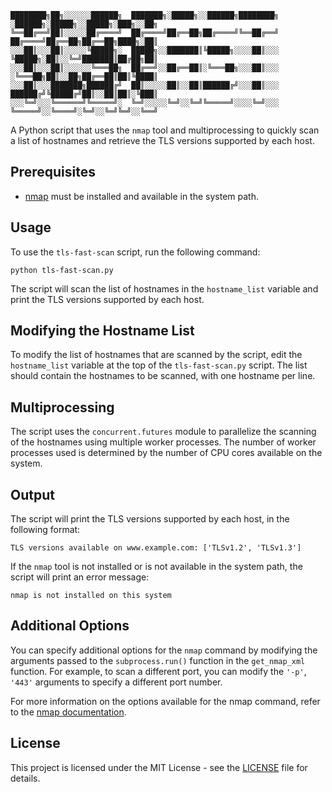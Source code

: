 ```
████████╗██╗░░░░░░██████╗  ███████╗░█████╗░░██████╗████████╗  ░██████╗░█████╗░░█████╗░███╗░░██╗
╚══██╔══╝██║░░░░░██╔════╝  ██╔════╝██╔══██╗██╔════╝╚══██╔══╝  ██╔════╝██╔══██╗██╔══██╗████╗░██║
░░░██║░░░██║░░░░░╚█████╗░  █████╗░░███████║╚█████╗░░░░██║░░░  ╚█████╗░██║░░╚═╝███████║██╔██╗██║
░░░██║░░░██║░░░░░░╚═══██╗  ██╔══╝░░██╔══██║░╚═══██╗░░░██║░░░  ░╚═══██╗██║░░██╗██╔══██║██║╚████║
░░░██║░░░███████╗██████╔╝  ██║░░░░░██║░░██║██████╔╝░░░██║░░░  ██████╔╝╚█████╔╝██║░░██║██║░╚███║
░░░╚═╝░░░╚══════╝╚═════╝░  ╚═╝░░░░░╚═╝░░╚═╝╚═════╝░░░░╚═╝░░░  ╚═════╝░░╚════╝░╚═╝░░╚═╝╚═╝░░╚══╝
```

A Python script that uses the `nmap` tool and multiprocessing to quickly scan a list of hostnames and retrieve the TLS versions supported by each host.

## Prerequisites

- [nmap](https://nmap.org/) must be installed and available in the system path.

## Usage

To use the `tls-fast-scan` script, run the following command:

```commandline
python tls-fast-scan.py
```

The script will scan the list of hostnames in the `hostname_list` variable and print the TLS versions supported by each host.

## Modifying the Hostname List

To modify the list of hostnames that are scanned by the script, edit the `hostname_list` variable at the top of the `tls-fast-scan.py` script. The list should contain the hostnames to be scanned, with one hostname per line.

## Multiprocessing

The script uses the `concurrent.futures` module to parallelize the scanning of the hostnames using multiple worker processes. The number of worker processes used is determined by the number of CPU cores available on the system.

## Output

The script will print the TLS versions supported by each host, in the following format:

```commandline
TLS versions available on www.example.com: ['TLSv1.2', 'TLSv1.3']
```

If the `nmap` tool is not installed or is not available in the system path, the script will print an error message:

```commandline
nmap is not installed on this system
```

## Additional Options

You can specify additional options for the `nmap` command by modifying the arguments passed to the `subprocess.run()` function in the `get_nmap_xml` function. For example, to scan a different port, you can modify the `'-p'`, `'443'` arguments to specify a different port number.

For more information on the options available for the nmap command, refer to the [nmap documentation](https://nmap.org/docs.html).

## License

This project is licensed under the MIT License - see the [LICENSE](./LICENSE) file for details.
